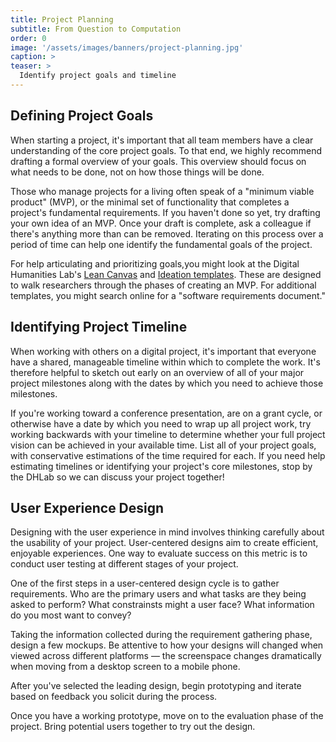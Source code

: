 ```yaml
---
title: Project Planning
subtitle: From Question to Computation
order: 0
image: '/assets/images/banners/project-planning.jpg'
caption: >
teaser: >
  Identify project goals and timeline
---
```


<h2 class='subheading'>Defining Project Goals</h2>

When starting a project, it's important that all team members have a clear understanding of the core project goals. To that end, we highly recommend drafting a formal overview of your goals. This overview should focus on what needs to be done, not on how those things will be done. 

Those who manage projects for a living often speak of a "minimum viable product" (MVP), or the minimal set of functionality that completes a project's fundamental requirements. If you haven't done so yet, try drafting your own idea of an MVP. Once your draft is complete, ask a colleague if there's anything more than can be removed. Iterating on this process over a period of time can help one identify the fundamental goals of the project.  

For help articulating and prioritizing goals,you might look at the Digital Humanities Lab's <a href='{{site.baseurl}}/assets/docs/DH-LeanCanvas.pdf'>Lean Canvas</a> and <a href='{{site.baseurl}}/assets/docs/DH-Ideation.pdf'>Ideation templates</a>. These are designed to walk researchers through the phases of creating an MVP. For additional templates, you might search online for a "software requirements document."  

<h2 class='subheading'>Identifying Project Timeline</h2>

When working with others on a digital project, it's important that everyone have a shared, manageable timeline within which to complete the work. It's therefore helpful to sketch out early on an overview of all of your major project milestones along with the dates by which you need to achieve those milestones.  

If you're working toward a conference presentation, are on a grant cycle, or otherwise have a date by which you need to wrap up all project work, try working backwards with your timeline to determine whether your full project vision can be achieved in your available time. List all of your project goals, with conservative estimations of the time required for each. If you need help estimating timelines or identifying your project's core milestones, stop by the DHLab so we can discuss your project together!

<h2 class='subheading'>User Experience Design</h2>
Designing with the user experience in mind involves thinking carefully about the usability of your project. User-centered designs aim to create efficient, enjoyable experiences. One way to evaluate success on this metric is to conduct user testing at different stages of your project.

One of the first steps in a user-centered design cycle is to gather requirements. Who are the primary users and what tasks are they being asked to perform? What constrainsts might a user face? What information do you most want to convey?

Taking the information collected during the requirement gathering phase, design a few mockups. Be attentive to how your designs will changed when viewed across different platforms — the screenspace changes dramatically when moving from a desktop screen to a mobile phone.

After you've selected the leading design, begin prototyping and iterate based on feedback you solicit during the process.

Once you have a working prototype, move on to the evaluation phase of the project. Bring potential users together to try out the design.